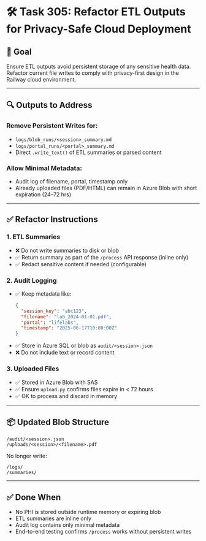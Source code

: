 # 🛠️ Task 305: Refactor ETL Outputs for Privacy-Safe Cloud Deployment

## 🎯 Goal
Ensure ETL outputs avoid persistent storage of any sensitive health data. Refactor current file writes to comply with privacy-first design in the Railway cloud environment.

---

## 🔍 Outputs to Address
### Remove Persistent Writes for:
- `logs/blob_runs/<session>_summary.md`
- `logs/portal_runs/<portal>_summary.md`
- Direct `.write_text()` of ETL summaries or parsed content

### Allow Minimal Metadata:
- Audit log of filename, portal, timestamp only
- Already uploaded files (PDF/HTML) can remain in Azure Blob with short expiration (24–72 hrs)

---

## ✅ Refactor Instructions

### 1. **ETL Summaries**
- ❌ Do not write summaries to disk or blob
- ✅ Return summary as part of the `/process` API response (inline only)
- ✅ Redact sensitive content if needed (configurable)

### 2. **Audit Logging**
- ✅ Keep metadata like:
  ```json
  {
    "session_key": "abc123",
    "filename": "lab_2024-01-01.pdf",
    "portal": "lifelabs",
    "timestamp": "2025-06-17T10:00:00Z"
  }
  ```
- ✅ Store in Azure SQL or blob as `audit/<session>.json`
- ❌ Do not include text or record content

### 3. **Uploaded Files**
- ✅ Stored in Azure Blob with SAS
- ✅ Ensure `upload.py` confirms files expire in < 72 hours
- ✅ OK to process and discard in memory

---

## 📦 Updated Blob Structure
```
/audit/<session>.json
/uploads/<session>/<filename>.pdf
```

No longer write:
```
/logs/
/summaries/
```

---

## ✅ Done When
- No PHI is stored outside runtime memory or expiring blob
- ETL summaries are inline only
- Audit log contains only minimal metadata
- End-to-end testing confirms `/process` works without persistent writes